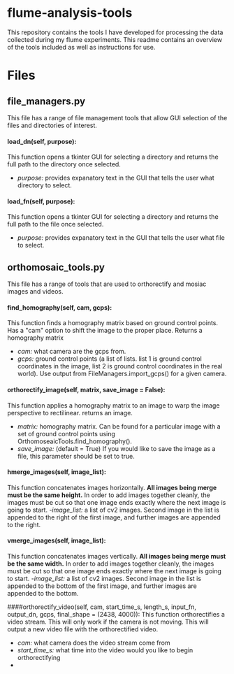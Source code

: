 # flume-analysis-tools
This repository contains the tools I have developed for processing the data collected during my flume experiments. This readme contains an overview of the tools included as well as instructions for use. 

# Files
## file_managers.py 
This file has a range of file management tools that allow GUI selection of the files and directories of interest.

#### load_dn(self, purpose): 

This function opens a tkinter GUI for selecting a directory and returns the full path to the directory once selected.
- *purpose:*  provides expanatory text in the GUI that tells the user what directory to select.

#### load_fn(self, purpose): 

This function opens a tkinter GUI for selecting a directory and returns the full path to the file once selected.
- *purpose:*  provides expanatory text in the GUI that tells the user what file to select.

## orthomosaic_tools.py 
This file has a range of tools that are used to orthorectify and mosiac images and videos.

#### find_homography(self, cam, gcps): 

This function finds a homography matrix based on ground control points. Has a "cam" option to shift the image to the proper place. Returns a homography matrix
- *cam:*  what camera are the gcps from.
- *gcps:* ground control points (a list of lists. list 1 is ground control coordinates in the image, list 2 is ground control coordinates in the real world). Use output from FileManagers.import_gcps() for a given camera. 

#### orthorectify_image(self, matrix, save_image = False):
This function applies a homography matrix to an image to warp the image perspective to rectilinear. returns an image.
- *matrix:* homography matrix. Can be found for a particular image with a set of ground control points using OrthomoseaicTools.find_homography().
- *save_image:* (default = True) If you would like to save the image as a file, this parameter should be set to true.

#### hmerge_images(self, image_list):
This function concatenates images horizontally. **All images being merge must be the same height.** In order to add images together cleanly, the images must be cut so that one image ends exactly where the next image is going to start. 
-*image_list:* a list of cv2 images. Second image in the list is appended to the right of the first image, and further images are appended to the right. 

#### vmerge_images(self, image_list):
This function concatenates images vertically. **All images being merge must be the same width.** In order to add images together cleanly, the images must be cut so that one image ends exactly where the next image is going to start. 
-*image_list:* a list of cv2 images. Second image in the list is appended to the bottom of the first image, and further images are appended to the bottom. 

####orthorectify_video(self, cam, start_time_s, length_s, input_fn, output_dn, gcps, final_shape = (2438, 4000)):
This function orthorectifies a video stream. This will only work if the camera is not moving. This will output a new video file with the orthorectified video. 
- *cam:* what camera does the video stream come from
- *start_time_s:* what time into the video would you like to begin orthorectifying
- 
